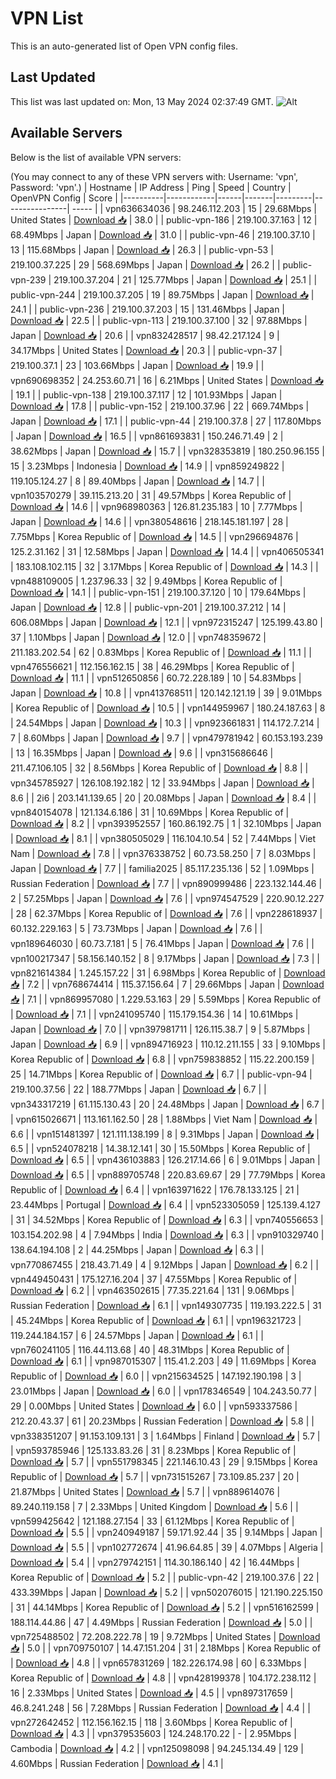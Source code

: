 # VPN List

This is an auto-generated list of Open VPN config files.

## Last Updated

This list was last updated on: Mon, 13 May 2024 02:37:49 GMT.
![Alt](https://repobeats.axiom.co/api/embed/186b98318ef1479477931607c1ad7d823f12451f.svg "Repobeats analytics image")

## Available Servers

Below is the list of available VPN servers:

(You may connect to any of these VPN servers with: Username: 'vpn', Password: 'vpn'.)
| Hostname | IP Address | Ping | Speed | Country | OpenVPN Config | Score |
|----------|------------|------|-------|---------|----------------| ----- |
| vpn636634036 | 98.246.112.203 | 15 | 29.68Mbps | United States | [Download 📥](./configs/server_0_US.ovpn) | 38.0 |
| public-vpn-186 | 219.100.37.163 | 12 | 68.49Mbps | Japan | [Download 📥](./configs/server_1_JP.ovpn) | 31.0 |
| public-vpn-46 | 219.100.37.10 | 13 | 115.68Mbps | Japan | [Download 📥](./configs/server_2_JP.ovpn) | 26.3 |
| public-vpn-53 | 219.100.37.225 | 29 | 568.69Mbps | Japan | [Download 📥](./configs/server_3_JP.ovpn) | 26.2 |
| public-vpn-239 | 219.100.37.204 | 21 | 125.77Mbps | Japan | [Download 📥](./configs/server_4_JP.ovpn) | 25.1 |
| public-vpn-244 | 219.100.37.205 | 19 | 89.75Mbps | Japan | [Download 📥](./configs/server_5_JP.ovpn) | 24.1 |
| public-vpn-236 | 219.100.37.203 | 15 | 131.46Mbps | Japan | [Download 📥](./configs/server_6_JP.ovpn) | 22.5 |
| public-vpn-113 | 219.100.37.100 | 32 | 97.88Mbps | Japan | [Download 📥](./configs/server_7_JP.ovpn) | 20.6 |
| vpn832428517 | 98.42.217.124 | 9 | 34.17Mbps | United States | [Download 📥](./configs/server_8_US.ovpn) | 20.3 |
| public-vpn-37 | 219.100.37.1 | 23 | 103.66Mbps | Japan | [Download 📥](./configs/server_9_JP.ovpn) | 19.9 |
| vpn690698352 | 24.253.60.71 | 16 | 6.21Mbps | United States | [Download 📥](./configs/server_10_US.ovpn) | 19.1 |
| public-vpn-138 | 219.100.37.117 | 12 | 101.93Mbps | Japan | [Download 📥](./configs/server_11_JP.ovpn) | 17.8 |
| public-vpn-152 | 219.100.37.96 | 22 | 669.74Mbps | Japan | [Download 📥](./configs/server_12_JP.ovpn) | 17.1 |
| public-vpn-44 | 219.100.37.8 | 27 | 117.80Mbps | Japan | [Download 📥](./configs/server_13_JP.ovpn) | 16.5 |
| vpn861693831 | 150.246.71.49 | 2 | 38.62Mbps | Japan | [Download 📥](./configs/server_14_JP.ovpn) | 15.7 |
| vpn328353819 | 180.250.96.155 | 15 | 3.23Mbps | Indonesia | [Download 📥](./configs/server_15_ID.ovpn) | 14.9 |
| vpn859249822 | 119.105.124.27 | 8 | 89.40Mbps | Japan | [Download 📥](./configs/server_16_JP.ovpn) | 14.7 |
| vpn103570279 | 39.115.213.20 | 31 | 49.57Mbps | Korea Republic of | [Download 📥](./configs/server_17_KR.ovpn) | 14.6 |
| vpn968980363 | 126.81.235.183 | 10 | 7.77Mbps | Japan | [Download 📥](./configs/server_18_JP.ovpn) | 14.6 |
| vpn380548616 | 218.145.181.197 | 28 | 7.75Mbps | Korea Republic of | [Download 📥](./configs/server_19_KR.ovpn) | 14.5 |
| vpn296694876 | 125.2.31.162 | 31 | 12.58Mbps | Japan | [Download 📥](./configs/server_20_JP.ovpn) | 14.4 |
| vpn406505341 | 183.108.102.115 | 32 | 3.17Mbps | Korea Republic of | [Download 📥](./configs/server_21_KR.ovpn) | 14.3 |
| vpn488109005 | 1.237.96.33 | 32 | 9.49Mbps | Korea Republic of | [Download 📥](./configs/server_22_KR.ovpn) | 14.1 |
| public-vpn-151 | 219.100.37.120 | 10 | 179.64Mbps | Japan | [Download 📥](./configs/server_23_JP.ovpn) | 12.8 |
| public-vpn-201 | 219.100.37.212 | 14 | 606.08Mbps | Japan | [Download 📥](./configs/server_24_JP.ovpn) | 12.1 |
| vpn972315247 | 125.199.43.80 | 37 | 1.10Mbps | Japan | [Download 📥](./configs/server_25_JP.ovpn) | 12.0 |
| vpn748359672 | 211.183.202.54 | 62 | 0.83Mbps | Korea Republic of | [Download 📥](./configs/server_26_KR.ovpn) | 11.1 |
| vpn476556621 | 112.156.162.15 | 38 | 46.29Mbps | Korea Republic of | [Download 📥](./configs/server_27_KR.ovpn) | 11.1 |
| vpn512650856 | 60.72.228.189 | 10 | 54.83Mbps | Japan | [Download 📥](./configs/server_28_JP.ovpn) | 10.8 |
| vpn413768511 | 120.142.121.19 | 39 | 9.01Mbps | Korea Republic of | [Download 📥](./configs/server_29_KR.ovpn) | 10.5 |
| vpn144959967 | 180.24.187.63 | 8 | 24.54Mbps | Japan | [Download 📥](./configs/server_30_JP.ovpn) | 10.3 |
| vpn923661831 | 114.172.7.214 | 7 | 8.60Mbps | Japan | [Download 📥](./configs/server_31_JP.ovpn) | 9.7 |
| vpn479781942 | 60.153.193.239 | 13 | 16.35Mbps | Japan | [Download 📥](./configs/server_32_JP.ovpn) | 9.6 |
| vpn315686646 | 211.47.106.105 | 32 | 8.56Mbps | Korea Republic of | [Download 📥](./configs/server_33_KR.ovpn) | 8.8 |
| vpn345785927 | 126.108.192.182 | 12 | 33.94Mbps | Japan | [Download 📥](./configs/server_34_JP.ovpn) | 8.6 |
| 2i6 | 203.141.139.65 | 20 | 20.08Mbps | Japan | [Download 📥](./configs/server_35_JP.ovpn) | 8.4 |
| vpn840154078 | 121.134.6.186 | 31 | 10.69Mbps | Korea Republic of | [Download 📥](./configs/server_36_KR.ovpn) | 8.2 |
| vpn393952557 | 160.86.192.75 | 1 | 32.10Mbps | Japan | [Download 📥](./configs/server_37_JP.ovpn) | 8.1 |
| vpn380505029 | 116.104.10.54 | 52 | 7.44Mbps | Viet Nam | [Download 📥](./configs/server_38_VN.ovpn) | 7.8 |
| vpn376338752 | 60.73.58.250 | 7 | 8.03Mbps | Japan | [Download 📥](./configs/server_39_JP.ovpn) | 7.7 |
| familia2025 | 85.117.235.136 | 52 | 1.09Mbps | Russian Federation | [Download 📥](./configs/server_40_RU.ovpn) | 7.7 |
| vpn890999486 | 223.132.144.46 | 2 | 57.25Mbps | Japan | [Download 📥](./configs/server_41_JP.ovpn) | 7.6 |
| vpn974547529 | 220.90.12.227 | 28 | 62.37Mbps | Korea Republic of | [Download 📥](./configs/server_42_KR.ovpn) | 7.6 |
| vpn228618937 | 60.132.229.163 | 5 | 73.73Mbps | Japan | [Download 📥](./configs/server_43_JP.ovpn) | 7.6 |
| vpn189646030 | 60.73.7.181 | 5 | 76.41Mbps | Japan | [Download 📥](./configs/server_44_JP.ovpn) | 7.6 |
| vpn100217347 | 58.156.140.152 | 8 | 9.17Mbps | Japan | [Download 📥](./configs/server_45_JP.ovpn) | 7.3 |
| vpn821614384 | 1.245.157.22 | 31 | 6.98Mbps | Korea Republic of | [Download 📥](./configs/server_46_KR.ovpn) | 7.2 |
| vpn768674414 | 115.37.156.64 | 7 | 29.66Mbps | Japan | [Download 📥](./configs/server_47_JP.ovpn) | 7.1 |
| vpn869957080 | 1.229.53.163 | 29 | 5.59Mbps | Korea Republic of | [Download 📥](./configs/server_48_KR.ovpn) | 7.1 |
| vpn241095740 | 115.179.154.36 | 14 | 10.61Mbps | Japan | [Download 📥](./configs/server_49_JP.ovpn) | 7.0 |
| vpn397981711 | 126.115.38.7 | 9 | 5.87Mbps | Japan | [Download 📥](./configs/server_50_JP.ovpn) | 6.9 |
| vpn894716923 | 110.12.211.155 | 33 | 9.10Mbps | Korea Republic of | [Download 📥](./configs/server_51_KR.ovpn) | 6.8 |
| vpn759838852 | 115.22.200.159 | 25 | 14.71Mbps | Korea Republic of | [Download 📥](./configs/server_52_KR.ovpn) | 6.7 |
| public-vpn-94 | 219.100.37.56 | 22 | 188.77Mbps | Japan | [Download 📥](./configs/server_53_JP.ovpn) | 6.7 |
| vpn343317219 | 61.115.130.43 | 20 | 24.48Mbps | Japan | [Download 📥](./configs/server_54_JP.ovpn) | 6.7 |
| vpn615026671 | 113.161.162.50 | 28 | 1.88Mbps | Viet Nam | [Download 📥](./configs/server_55_VN.ovpn) | 6.6 |
| vpn151481397 | 121.111.138.199 | 8 | 9.31Mbps | Japan | [Download 📥](./configs/server_56_JP.ovpn) | 6.5 |
| vpn524078218 | 14.38.12.141 | 30 | 15.50Mbps | Korea Republic of | [Download 📥](./configs/server_57_KR.ovpn) | 6.5 |
| vpn436103883 | 126.217.14.66 | 6 | 9.01Mbps | Japan | [Download 📥](./configs/server_58_JP.ovpn) | 6.5 |
| vpn889705748 | 220.83.69.67 | 29 | 77.79Mbps | Korea Republic of | [Download 📥](./configs/server_59_KR.ovpn) | 6.4 |
| vpn163971622 | 176.78.133.125 | 21 | 23.44Mbps | Portugal | [Download 📥](./configs/server_60_PT.ovpn) | 6.4 |
| vpn523305059 | 125.139.4.127 | 31 | 34.52Mbps | Korea Republic of | [Download 📥](./configs/server_61_KR.ovpn) | 6.3 |
| vpn740556653 | 103.154.202.98 | 4 | 7.94Mbps | India | [Download 📥](./configs/server_62_IN.ovpn) | 6.3 |
| vpn910329740 | 138.64.194.108 | 2 | 44.25Mbps | Japan | [Download 📥](./configs/server_63_JP.ovpn) | 6.3 |
| vpn770867455 | 218.43.71.49 | 4 | 9.12Mbps | Japan | [Download 📥](./configs/server_64_JP.ovpn) | 6.2 |
| vpn449450431 | 175.127.16.204 | 37 | 47.55Mbps | Korea Republic of | [Download 📥](./configs/server_65_KR.ovpn) | 6.2 |
| vpn463502615 | 77.35.221.64 | 131 | 9.06Mbps | Russian Federation | [Download 📥](./configs/server_66_RU.ovpn) | 6.1 |
| vpn149307735 | 119.193.222.5 | 31 | 45.24Mbps | Korea Republic of | [Download 📥](./configs/server_67_KR.ovpn) | 6.1 |
| vpn196321723 | 119.244.184.157 | 6 | 24.57Mbps | Japan | [Download 📥](./configs/server_68_JP.ovpn) | 6.1 |
| vpn760241105 | 116.44.113.68 | 40 | 48.31Mbps | Korea Republic of | [Download 📥](./configs/server_69_KR.ovpn) | 6.1 |
| vpn987015307 | 115.41.2.203 | 49 | 11.69Mbps | Korea Republic of | [Download 📥](./configs/server_70_KR.ovpn) | 6.0 |
| vpn215634525 | 147.192.190.198 | 3 | 23.01Mbps | Japan | [Download 📥](./configs/server_71_JP.ovpn) | 6.0 |
| vpn178346549 | 104.243.50.77 | 29 | 0.00Mbps | United States | [Download 📥](./configs/server_72_US.ovpn) | 6.0 |
| vpn593337586 | 212.20.43.37 | 61 | 20.23Mbps | Russian Federation | [Download 📥](./configs/server_73_RU.ovpn) | 5.8 |
| vpn338351207 | 91.153.109.131 | 3 | 1.64Mbps | Finland | [Download 📥](./configs/server_74_FI.ovpn) | 5.7 |
| vpn593785946 | 125.133.83.26 | 31 | 8.23Mbps | Korea Republic of | [Download 📥](./configs/server_75_KR.ovpn) | 5.7 |
| vpn551798345 | 221.146.10.43 | 29 | 9.15Mbps | Korea Republic of | [Download 📥](./configs/server_76_KR.ovpn) | 5.7 |
| vpn731515267 | 73.109.85.237 | 20 | 21.87Mbps | United States | [Download 📥](./configs/server_77_US.ovpn) | 5.7 |
| vpn889614076 | 89.240.119.158 | 7 | 2.33Mbps | United Kingdom | [Download 📥](./configs/server_78_GB.ovpn) | 5.6 |
| vpn599425642 | 121.188.27.154 | 33 | 61.12Mbps | Korea Republic of | [Download 📥](./configs/server_79_KR.ovpn) | 5.5 |
| vpn240949187 | 59.171.92.44 | 35 | 9.14Mbps | Japan | [Download 📥](./configs/server_80_JP.ovpn) | 5.5 |
| vpn102772674 | 41.96.64.85 | 39 | 4.07Mbps | Algeria | [Download 📥](./configs/server_81_DZ.ovpn) | 5.4 |
| vpn279742151 | 114.30.186.140 | 42 | 16.44Mbps | Korea Republic of | [Download 📥](./configs/server_82_KR.ovpn) | 5.2 |
| public-vpn-42 | 219.100.37.6 | 22 | 433.39Mbps | Japan | [Download 📥](./configs/server_83_JP.ovpn) | 5.2 |
| vpn502076015 | 121.190.225.150 | 31 | 44.14Mbps | Korea Republic of | [Download 📥](./configs/server_84_KR.ovpn) | 5.2 |
| vpn516162599 | 188.114.44.86 | 47 | 4.49Mbps | Russian Federation | [Download 📥](./configs/server_85_RU.ovpn) | 5.0 |
| vpn725488502 | 72.208.222.78 | 19 | 9.72Mbps | United States | [Download 📥](./configs/server_86_US.ovpn) | 5.0 |
| vpn709750107 | 14.47.151.204 | 31 | 2.18Mbps | Korea Republic of | [Download 📥](./configs/server_87_KR.ovpn) | 4.8 |
| vpn657831269 | 182.226.174.98 | 60 | 6.33Mbps | Korea Republic of | [Download 📥](./configs/server_88_KR.ovpn) | 4.8 |
| vpn428199378 | 104.172.238.112 | 16 | 2.33Mbps | United States | [Download 📥](./configs/server_89_US.ovpn) | 4.5 |
| vpn897317659 | 46.8.241.248 | 56 | 7.28Mbps | Russian Federation | [Download 📥](./configs/server_90_RU.ovpn) | 4.4 |
| vpn272642452 | 112.156.162.15 | 118 | 3.60Mbps | Korea Republic of | [Download 📥](./configs/server_91_KR.ovpn) | 4.3 |
| vpn379535603 | 124.248.170.22 | - | 2.95Mbps | Cambodia | [Download 📥](./configs/server_92_KH.ovpn) | 4.2 |
| vpn125098098 | 94.245.134.49 | 129 | 4.60Mbps | Russian Federation | [Download 📥](./configs/server_93_RU.ovpn) | 4.1 |
